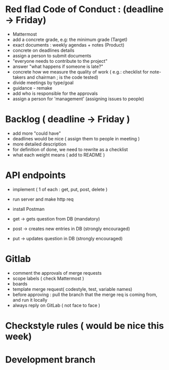 # Red flad Code of Conduct : (deadline -> Friday)
- Mattermost
- add a concrete grade, e.g: the minimum grade (Target) 
- exact documents : weekly agendas + notes (Product)   
- concrete on deadlines details 
- assign a person to submit documents 
- "everyone needs to contribute to the project" 
- answer "what happens if someone is late?" 
- concrete how we measure the quality of work ( e.g.: checklist for note-takers and chairman ; is the code tested) 
- divide meetings by type/goal 
- guidance - remake 
- add who is responsible for the approvals 
- assign a person for 'management' (assigning issues to people) 


# Backlog ( deadline -> Friday )
- add more "could have"
- deadlines would be nice ( assign them to people in meeting )
- more detailed description
- for definition of done, we need to rewrite as a checklist
- what each weight means ( add to README )


# API endpoints
- implement ( 1 of each : get, put, post, delete )
- run server and make http req
- install Postman

- get -> gets question from DB (mandatory)
- post -> creates new entries in DB (strongly encouraged)
- put -> updates question in DB  (strongly encouraged)

# Gitlab
- comment the approvals of merge requests
- scope labels ( check Mattermost )
- boards
- template merge request( codestyle, test, variable names)
- before approving : pull the branch that the merge req is coming from, and run it locally
- always reply on GitLab ( not face to face )

# Checkstyle rules ( would be nice this week)

# Development branch




